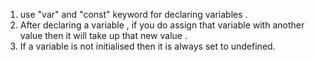 1. use "var" and "const" keyword for declaring variables . 
2. After declaring a variable , if you do assign that variable with another value then it will take up that new value .
3. If a variable is not initialised then it is always set to undefined.